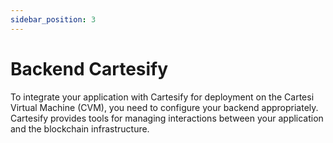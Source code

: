 ```yaml
---
sidebar_position: 3
---
```


# Backend Cartesify

To integrate your application with Cartesify for deployment on the Cartesi Virtual Machine (CVM), you need to configure your backend appropriately. Cartesify provides tools for managing interactions between your application and the blockchain infrastructure.

